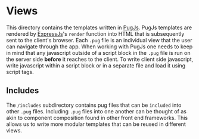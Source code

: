 # Views
 
This directory contains the templates written in [PugJs](https://pugjs.org/api/getting-started.html). PugJs templates are rendered by [ExpressJs](https://expressjs.com/en/guide/using-template-engines.html)'s `render` function into HTML that is subsequently sent to the client's browser. Each `.pug` file is an individual view that the user can navigate through the app. When working with PugJs one needs to keep in mind that any javascript outside of a script block in the `.pug` file is run on the server side **before** it reaches to the client. To write client side javascript, write javascript within a script block or in a separate file and load it using script tags.
 
## Includes
 
The `/includes` subdirectory contains pug files that can be `included` into other `.pug` files. Including `.pug` files into one another can be thought of as akin to component composition found in other front end frameworks. This allows us to write more modular templates that can be reused in different views.